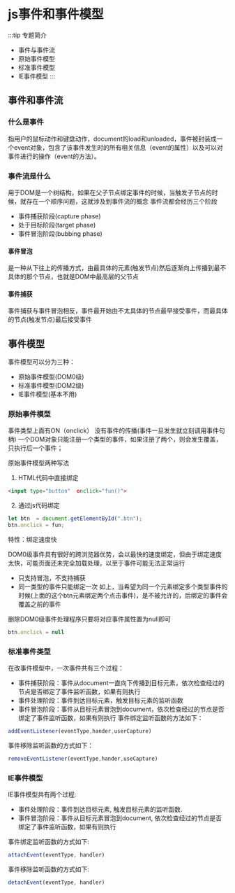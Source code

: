 # js事件和事件模型
:::tip 专题简介
- 事件与事件流
- 原始事件模型
- 标准事件模型
- IE事件模型
:::
## 事件和事件流

### 什么是事件
指用户的鼠标动作和键盘动作，document的load和unloaded，事件被封装成一个event对象，包含了该事件发生时的所有相关信息（event的属性）以及可以对事件进行的操作（event的方法）。

### 事件流是什么
用于DOM是一个树结构，如果在父子节点绑定事件的时候，当触发子节点的时候，就存在一个顺序问题，这就涉及到事件流的概念
事件流都会经历三个阶段
- 事件捕获阶段(capture phase)
- 处于目标阶段(target phase)
- 事件冒泡阶段(bubbing phase)

#### 事件冒泡
是一种从下往上的传播方式，由最具体的元素(触发节点)然后逐渐向上传播到最不具体的那个节点，也就是DOM中最高层的父节点

#### 事件捕获
事件捕获与事件冒泡相反，事件最开始由不太具体的节点最早接受事件，而最具体的节点(触发节点)最后接受事件

## 事件模型
事件模型可以分为三种：
- 原始事件模型(DOM0级)
- 标准事件模型(DOM2级)
- IE事件模型(基本不用)

### 原始事件模型
事件类型上面有ON（onclick）
没有事件的传播(事件一旦发生就立刻调用事件句柄)
一个DOM对象只能注册一个类型的事件，如果注册了两个，则会发生覆盖，只执行后一个事件；

原始事件模型两种写法
1. HTML代码中直接绑定
```html
<input type="button"  οnclick="fun()">
```
2. 通过js代码绑定
```js
let btn  = document.getElementById(".btn");
btn.onclick = fun;
```
特性：绑定速度快

DOM0级事件具有很好的跨浏览器优势，会以最快的速度绑定，但由于绑定速度太快，可能页面还未完全加载处理，以至于事件可能无法正常运行
- 只支持冒泡，不支持捕获
- 同一类型的事件只能绑定一次
如上，当希望为同一个元素绑定多个类型事件的时候(上面的这个btn元素绑定两个点击事件)，是不被允许的，后绑定的事件会覆盖之前的事件

删除DOM0级事件处理程序只要将对应事件属性置为null即可
```js
btn.onclick = null
```
### 标准事件类型
在改事件模型中，一次事件共有三个过程：
- 事件捕获阶段：事件从document一直向下传播到目标元素，依次检查经过的节点是否绑定了事件监听函数，如果有则执行
- 事件处理阶段：事件到达目标元素，触发目标元素的监听函数
- 事件冒泡阶段：事件从目标元素冒泡到document，依次检查经过的节点是否绑定了事件监听函数，如果有则执行
事件绑定监听函数的方法如下：
```js
addEventListener(eventType,hander,userCapture)
```
事件移除监听函数的方式如下：
```js
removeEventListener(eventType,hander,useCapture)
```

### IE事件模型
IE事件模型共有两个过程:
- 事件处理阶段：事件到达目标元素, 触发目标元素的监听函数.
- 事件冒泡阶段：事件从目标元素冒泡到document, 依次检查经过的节点是否绑定了事件监听函数，如果有则执行

事件绑定监听函数的方式如下:
```js
attachEvent(eventType, handler)
```
事件移除监听函数的方式如下:
```js
detachEvent(eventType, handler)
```